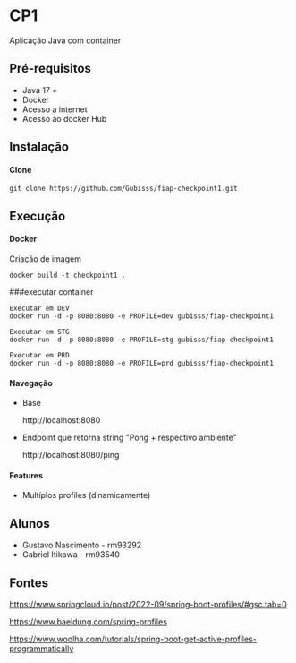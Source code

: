 # CP1
Aplicação Java com container 


## Pré-requisitos

- Java 17 +
- Docker 
- Acesso a internet
- Acesso ao docker Hub

## Instalação

#### Clone

```
git clone https://github.com/Gubisss/fiap-checkpoint1.git
```


## Execução


#### Docker

Criação de imagem

```
docker build -t checkpoint1 .
```

###executar container 

```
Executar em DEV
docker run -d -p 8080:8080 -e PROFILE=dev gubisss/fiap-checkpoint1

Executar em STG
docker run -d -p 8080:8080 -e PROFILE=stg gubisss/fiap-checkpoint1

Executar em PRD
docker run -d -p 8080:8080 -e PROFILE=prd gubisss/fiap-checkpoint1
```



#### Navegação

* Base

	http://localhost:8080

* Endpoint que retorna string "Pong + respectivo ambiente"

	http://localhost:8080/ping


#### Features

* Multíplos profiles (dinamicamente)



## Alunos

- Gustavo Nascimento - rm93292
- Gabriel Itikawa - rm93540


## Fontes

https://www.springcloud.io/post/2022-09/spring-boot-profiles/#gsc.tab=0

https://www.baeldung.com/spring-profiles

https://www.woolha.com/tutorials/spring-boot-get-active-profiles-programmatically